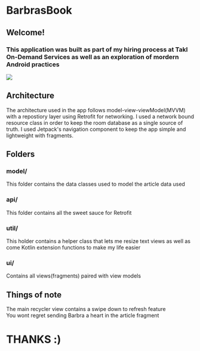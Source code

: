 # BarbrasBook

## Welcome!

### This application was built as part of my hiring process at Takl On-Demand Services as well as an exploration of mordern Android practices

![](https://firebasestorage.googleapis.com/v0/b/github-images.appspot.com/o/barbs.png?alt=media&token=7da1f306-e44f-42a9-acd0-81bb508c5f40)

## Architecture
The architecture used in the app follows model-view-viewModel(MVVM) with a repostiory layer using Retrofit for networking.
I used a network bound resource class in order to keep the room database as a single source of truth. 
I used Jetpack's navigation component to keep the app simple and lightweight with fragments. 

## Folders

### model/
This folder contains the data classes used to model the article data used

### api/
This folder contains all the sweet sauce for Retrofit 

### util/
This holder contains a helper class that lets me resize text views as well as come Kotlin extension functions to make my life easier

### ui/
Contains all views(fragments) paired with view models

## Things of note
The main recycler view contains a swipe down to refresh feature  <br />
You wont regret sending Barbra a heart in the article fragment

# THANKS :)
